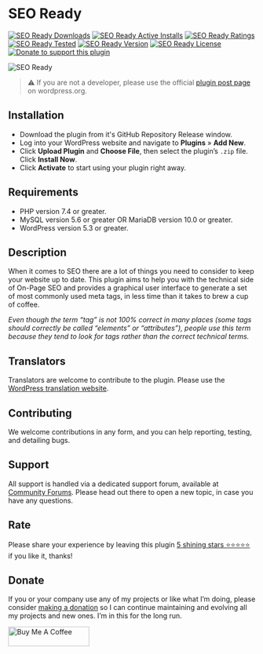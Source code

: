 # SEO Ready
[![SEO Ready Downloads](https://img.shields.io/wordpress/plugin/dt/seo-ready.svg)](https://wordpress.org/plugins/seo-ready) [![SEO Ready Active Installs](https://img.shields.io/wordpress/plugin/installs/seo-ready.svg)](https://wordpress.org/plugins/seo-ready) [![SEO Ready Ratings](https://img.shields.io/wordpress/plugin/r/seo-ready.svg)](https://wordpress.org/plugins/seo-ready) [![SEO Ready Tested](https://img.shields.io/wordpress/plugin/tested/seo-ready.svg)](https://wordpress.org/plugins/seo-ready) [![SEO Ready Version](https://img.shields.io/wordpress/plugin/v/seo-ready.svg)](https://wordpress.org/plugins/seo-ready) [![SEO Ready License](https://img.shields.io/github/license/mypreview/seo-ready)](https://wordpress.org/plugins/seo-ready) [![Donate to support this plugin](https://img.shields.io/badge/☕-Buy%20me%20a%20coffee-%23fedd04)](https://www.buymeacoffee.com/mahdiyazdani)

![SEO Ready](https://ps.w.org/seo-ready/assets/banner-1544x500.jpg?rev=1542924)

> ⚠️ If you are not a developer, please use the official [plugin post page](https://wordpress.org/plugins/seo-ready "Download SEO Ready plugin") on wordpress.org.

## Installation

* Download the plugin from it's GitHub Repository Release window.
* Log into your WordPress website and navigate to **Plugins** » **Add New**.
* Click **Upload Plugin** and **Choose File**, then select the plugin’s `.zip` file. Click **Install Now**.
* Click **Activate** to start using your plugin right away.

## Requirements

* PHP version 7.4 or greater.
* MySQL version 5.6 or greater OR MariaDB version 10.0 or greater.
* WordPress version 5.3 or greater.

## Description

When it comes to SEO there are a lot of things you need to consider to keep your website up to date. This plugin aims to help you with the technical side of On-Page SEO and provides a graphical user interface to generate a set of most commonly used meta tags, in less time than it takes to brew a cup of coffee.

*Even though the term “tag” is not 100% correct in many places (some tags should correctly be called “elements” or “attributes”), people use this term because they tend to look for tags rather than the correct technical terms.*

## Translators

Translators are welcome to contribute to the plugin. Please use the [WordPress translation website](https://translate.wordpress.org/projects/wp-plugins/seo-ready "WordPress translation website").

## Contributing

We welcome contributions in any form, and you can help reporting, testing, and detailing bugs.

## Support

All support is handled via a dedicated support forum, available at [Community Forums](https://wordpress.org/support/plugin/seo-ready "Community Forums"). Please head out there to open a new topic, in case you have any questions.

## Rate

Please share your experience by leaving this plugin [5 shining stars ⭐⭐⭐⭐⭐](https://wordpress.org/support/plugin/seo-ready/reviews/ "Rate SEO Ready 5 stars") if you like it, thanks!

## Donate

If you or your company use any of my projects or like what I’m doing, please consider [making a donation](https://www.buymeacoffee.com/mahdiyazdani) so I can continue maintaining and evolving all my projects and new ones. I’m in this for the long run. 

<a href="https://www.buymeacoffee.com/mahdiyazdani" target="_blank"><img src="https://cdn.buymeacoffee.com/buttons/v2/default-yellow.png" alt="Buy Me A Coffee" style="height: 40px !important;width: 165px !important;" ></a>
